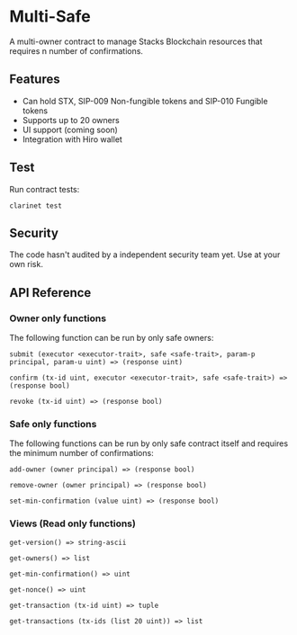 # Multi-Safe

A multi-owner contract to manage Stacks Blockchain resources that requires n number of confirmations.

## Features

- Can hold STX, SIP-009 Non-fungible tokens and SIP-010 Fungible tokens
- Supports up to 20 owners
- UI support (coming soon)
- Integration with Hiro wallet

## Test

Run contract tests:

``` clarinet test ```

## Security

The code hasn't audited by a independent security team yet. Use at your own risk.

## API Reference

### Owner only functions

The following function can be run by only safe owners:

`submit (executor <executor-trait>, safe <safe-trait>, param-p principal, param-u uint) => (response uint)`

`confirm (tx-id uint, executor <executor-trait>, safe <safe-trait>) => (response bool)`

`revoke (tx-id uint) => (response bool)`

### Safe only functions

The following functions can be run by only safe contract itself and requires the minimum number of confirmations:

`add-owner (owner principal) => (response bool)` 

`remove-owner (owner principal) => (response bool)`

`set-min-confirmation (value uint) => (response bool)`

### Views (Read only functions)

`get-version() => string-ascii`

`get-owners() => list`

`get-min-confirmation() => uint`

`get-nonce() => uint`

`get-transaction (tx-id uint) => tuple`

`get-transactions (tx-ids (list 20 uint)) => list`